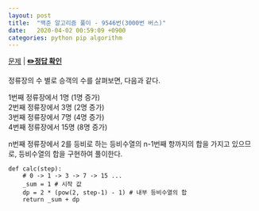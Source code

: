 ```yaml
---
layout: post
title:  "백준 알고리즘 풀이 - 9546번(3000번 버스)"
date:   2020-04-02 00:59:09 +0900
categories: python pip algorithm
---
```


[문제](https://www.acmicpc.net/problem/9546) |
**[✏️정답 확인](https://github.com/live2skull/TheLordOfBOJ/blob/master/problems/%EC%88%98%ED%95%99/9546.py)**

정류장의 수 별로 승객의 수를 살펴보면, 다음과 같다.

1번째 정류장에서 1명  (1명 증가)  
2번째 정류장에서 3명  (2명 증가)  
3번째 정류장에서 7명  (4명 증가)  
4번째 정류장에서 15명  (8명 증가)  

n번째 정류장에서 2를 등비로 하는 등비수열의 n-1번째 항까지의 합을 가지고 있으므로, 등비수열의 합을 구현하여 풀이한다.

```
def calc(step):
    # 0 -> 1 -> 3 -> 7 -> 15 ...
    _sum = 1 # 시작 값
    dp = 2 * (pow(2, step-1) - 1) # 내부 등비수열의 합
    return _sum + dp
```
